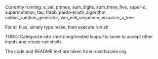 Currently running: e\_val, primes, sum\_digits, sum\_three\_five, super-d, supermutation, tau, trabb\_pardo-knuth\_algorithm, unbias\_random\_generator, van\_eck\_sequence, vizualize\_a\_tree

For all files, simply type make, then execute run.sh

TODO:
Categorize into short/long/nested loops
Fix some to accept other inputs and create run shells


The code and README text are taken from rosettacode.org.

